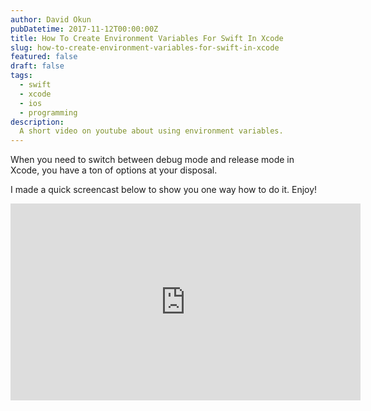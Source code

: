 ```yaml
---
author: David Okun
pubDatetime: 2017-11-12T00:00:00Z
title: How To Create Environment Variables For Swift In Xcode
slug: how-to-create-environment-variables-for-swift-in-xcode
featured: false
draft: false
tags:
  - swift
  - xcode
  - ios
  - programming
description:
  A short video on youtube about using environment variables.
---
```


When you need to switch between debug mode and release mode in Xcode, you have a ton of options at your disposal.

I made a quick screencast below to show you one way how to do it. Enjoy!

<iframe width="560" height="315" src="https://www.youtube.com/embed/BdxAe0O357Q" frameborder="0" allowfullscreen></iframe>